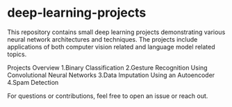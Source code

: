 # deep-learning-projects

This repository contains small deep learning projects demonstrating various neural network architectures and techniques. The projects include applications of both computer vision related and language model related topics.

Projects Overview
1.Binary Classification
2.Gesture Recognition Using Convolutional Neural Networks
3.Data Imputation Using an Autoencoder
4.Spam Detection

For questions or contributions, feel free to open an issue or reach out.

